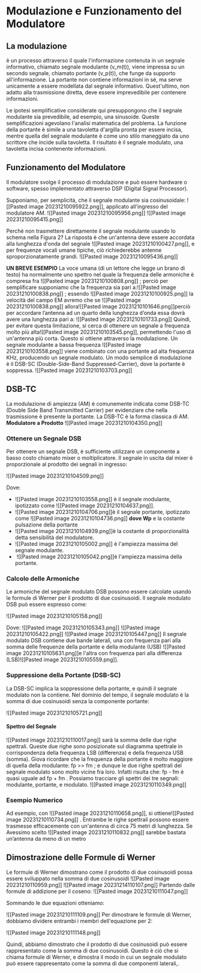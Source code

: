 # Modulazione e Funzionamento del Modulatore

## La **modulazione**

è un processo attraverso il quale l'informazione contenuta in un segnale informativo, chiamato segnale modulante \(v_m(t)\), viene impressa su un secondo segnale, chiamato portante \(v_p(t)\), che funge da supporto all'informazione. La portante non contiene informazioni in sé, ma serve unicamente a essere modellata dal segnale informativo. Quest'ultimo, non adatto alla trasmissione diretta, deve essere imprevedibile per contenere informazioni.

Le ipotesi semplificative considerate qui presuppongono che il segnale modulante sia prevedibile, ad esempio, una sinusoide. Queste semplificazioni agevolano l'analisi matematica del problema. La funzione della portante è simile a una tavoletta d'argilla pronta per essere incisa, mentre quella del segnale modulante è come uno stilo maneggiato da uno scrittore che incide sulla tavoletta. Il risultato è il segnale modulato, una tavoletta incisa contenente informazioni.

## Funzionamento del Modulatore

Il modulatore svolge il processo di modulazione e può essere hardware o software, spesso implementato attraverso DSP (Digital Signal Processor).

Supponiamo, per semplicità, che il segnale modulante sia cosinusoidale: ![[Pasted image 20231210095922.png]], applicato all'ingresso del modulatore AM.
![[Pasted image 20231210095956.png]]
![[Pasted image 20231210095415.png]]

Perché non trasmettere direttamente il segnale modulante usando lo schema nella Figura 2? La risposta è che un'antenna deve essere accordata alla lunghezza d'onda del segnale
![[Pasted image 20231210100427.png]], e per frequenze vocali umane tipiche, ciò richiederebbe antenne sproporzionatamente grandi.
![[Pasted image 20231210095436.png]]

**UN BREVE ESEMPIO**
La voce umana (di un lettore che legge un brano di testo) ha normalmente uno spettro nel quale la frequenza delle armoniche è compresa fra ![[Pasted image 20231210100808.png]] ; perciò per semplificare supponiamo che la frequenza sia pari a:![[Pasted image 20231210100838.png]] ; essendo  ![[Pasted image 20231210100925.png]] la velocità del campo EM avremo che se ![[Pasted image 20231210100838.png]] allora![[Pasted image 20231210101646.png]]perciò per accordare l’antenna ad un quarto della lunghezza d’onda essa dovrà avere una lunghezza pari a:
![[Pasted image 20231210101733.png]]
Quindi, per evitare questa limitazione, si cerca di ottenere un segnale a frequenza molto più alta![[Pasted image 20231210103545.png]], permettendo l'uso di un'antenna più corta. Questo si ottiene attraverso la modulazione. Un segnale modulante a bassa frequenza ![[Pasted image 20231210103558.png]] viene combinato con una portante ad alta frequenza KHz, producendo un segnale modulato. Un modo semplice di modulazione è il DSB-SC (Double-Side-Band Suppressed-Carrier), dove la portante è soppressa.
![[Pasted image 20231210103703.png]]

## DSB-TC

La modulazione di ampiezza (AM) è comunemente indicata come DSB-TC (Double Side Band Transmitted Carrier) per evidenziare che nella trasmissione è presente la portante. La DSB-TC è la forma classica di AM.
**Modulatore a Prodotto**
![[Pasted image 20231210104350.png]]

### Ottenere un Segnale DSB

Per ottenere un segnale DSB, è sufficiente utilizzare un componente a basso costo chiamato mixer o moltiplicatore. Il segnale in uscita dal mixer è proporzionale al prodotto dei segnali in ingresso:

![[Pasted image 20231210104509.png]]

Dove:

- ![[Pasted image 20231210103558.png]] è il segnale modulante, ipotizzato come ![[Pasted image 20231210104637.png]].
- ![[Pasted image 20231210104706.png]]è il segnale portante, ipotizzato come ![[Pasted image 20231210104736.png]]
**dove Wp** e la costante pulsazione della portante
- ![[Pasted image 20231210104939.png]]è la costante di proporzionalità detta sensibilità del modulatore.
- ![[Pasted image 20231210105002.png]]​ è l'ampiezza massima del segnale modulante.
- ​ ![[Pasted image 20231210105042.png]]è l'ampiezza massima della portante.

### Calcolo delle Armoniche

Le armoniche del segnale modulato DSB possono essere calcolate usando le formule di Werner per il prodotto di due cosinusoidi. Il segnale modulato DSB può essere espresso come:

![[Pasted image 20231210105158.png]]

Dove:
![[Pasted image 20231210105343.png]]
![[Pasted image 20231210105422.png]]
![[Pasted image 20231210105447.png]]
Il segnale modulato DSB contiene due bande laterali, una con frequenza pari alla somma delle frequenze della portante e della modulante (USB) ![[Pasted image 20231210105631.png]]e l'altra con frequenza pari alla differenza (LSB)![[Pasted image 20231210105559.png]].

### Suppressione della Portante (DSB-SC)

La DSB-SC implica la soppressione della portante, e quindi il segnale modulato non la contiene. Nel dominio del tempo, il segnale modulato è la somma di due cosinusoidi senza la componente portante:

![[Pasted image 20231210105721.png]]

#### Spettro del Segnale

![[Pasted image 20231210110017.png]]
sarà la somma delle due righe spettrali. Queste due righe sono posizionate sul diagramma spettrale in corrispondenza della frequenza LSB (differenza) e della frequenza USB (somma). Giova ricordare che la frequenza della portante è molto maggiore di quella della modulante: fp >> fm ; e dunque le due righe spettrali del segnale modulato sono molto vicine fra loro. Infatti risulta che:  fp - fm è quasi uguale ad fp + fm . Possiamo tracciare gli spettri dei tre segnali: modulante, portante, e modulato.
![[Pasted image 20231210110349.png]]

### Esempio Numerico

Ad esempio, con ![[Pasted image 20231210110658.png]], si ottiene![[Pasted image 20231210110734.png]] . Entrambe le righe spettrali possono essere trasmesse efficacemente con un'antenna di circa 75 metri di lunghezza. Se Avessimo scelto
![[Pasted image 20231210110832.png]]
 sarebbe bastata un’antenna da meno di un metro

## Dimostrazione delle Formule di Werner

Le formule di Werner dimostrano come il prodotto di due cosinusoidi possa essere sviluppato nella somma di due cosinusoidi
![[Pasted image 20231210110959.png]]
  ![[Pasted image 20231214110107.png]]
  Partendo dalle formule di addizione per il coseno:
![[Pasted image 20231210111047.png]]
 
Sommando le due equazioni otteniamo:

![[Pasted image 20231210111109.png]]
Per dimostrare le formule di Werner, dobbiamo dividere entrambi i membri dell'equazione per 2:

![[Pasted image 20231210111148.png]]

Quindi, abbiamo dimostrato che il prodotto di due cosinusoidi può essere rappresentato come la somma di due cosinusoidi. Questo è ciò che si chiama formule di Werner, e dimostra il modo in cui un segnale modulato può essere rappresentato come la somma di due componenti laterali,.
